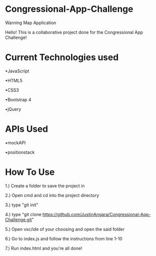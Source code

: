 # Congressional-App-Challenge
Warning Map Application

Hello! This is a collaborative project done for the Congressional App Challenge!

# Current Technologies used

•JavaScript

•HTML5

•CSS3

•Bootstrap 4

•jQuery

# APIs Used


•mockAPI

•positionstack


# How To Use

1.) Create a folder to save the project in

2.) Open cmd and cd into the project directory

3.) type "git init"

4.) type "git clone https://github.com/JustinAngara/Congressional-App-Challenge.git"

5.) Open vsc/ide of your choosing and open the said folder

6.) Go to index.js and follow the instructions from line 1-10

7.) Run index.html and you're all done!
 
